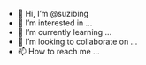 - 👋 Hi, I’m @suzibing
- 👀 I’m interested in ...
- 🌱 I’m currently learning ...
- 💞️ I’m looking to collaborate on ...
- 📫 How to reach me ...

<!---
suzibing/suzibing is a ✨ special ✨ repository because its `README.md` (this file) appears on your GitHub profile.
You can click the Preview link to take a look at your changes.
--->
